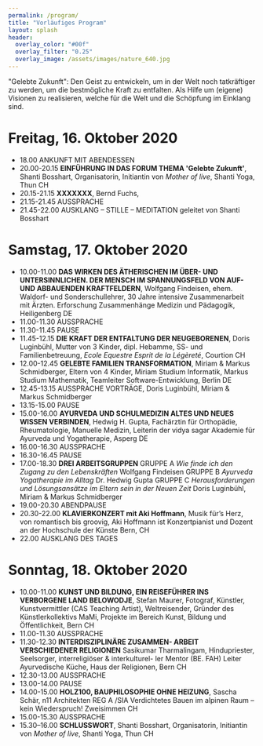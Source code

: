 ```yaml
---
permalink: /program/
title: "Vorläufiges Program"
layout: splash
header:
  overlay_color: "#00f"
  overlay_filter: "0.25"
  overlay_image: /assets/images/nature_640.jpg
---
```

"Gelebte Zukunft":	Den	Geist	zu	entwickeln,	um	in	der	Welt	noch	tatkräftiger	zu	werden,	um	die	bestmögliche Kraft	zu	entfalten.	Als	Hilfe	um	(eigene)	Visionen
zu	realisieren,	welche	für	die	Welt	und	die	Schöpfung
im	Einklang	sind.

# Freitag, 16. Oktober 2020
* 18.00 ANKUNFT MIT ABENDESSEN
* 20.00-20.15 **EINFÜHRUNG IN DAS FORUM THEMA 'Gelebte Zukunft'**, Shanti Bosshart, Organisatorin, Initiantin von *Mother of live*, Shanti Yoga, Thun CH
* 20.15-21.15 **XXXXXXX**, Bernd Fuchs,
* 21.15-21.45 AUSSPRACHE
* 21.45-22.00 AUSKLANG – STILLE – MEDITATION geleitet von Shanti Bosshart

# Samstag, 17. Oktober 2020

* 10.00-11.00 **DAS WIRKEN DES ÄTHERISCHEN IM ÜBER-
UND UNTERSINNLICHEN. DER MENSCH IM SPANNUNGSFELD VON
AUF- UND ABBAUENDEN KRAFTFELDERN**, Wolfgang Findeisen, ehem. Waldorf- und Sonderschullehrer, 30 Jahre intensive
Zusammenarbeit mit Ärzten. Erforschung Zusammenhänge Medizin und Pädagogik, Heiligenberg DE
* 11.00-11.30 AUSSPRACHE
* 11.30-11.45 PAUSE
* 11.45-12.15 **DIE KRAFT DER ENTFALTUNG DER
NEUGEBORENEN**, Doris Luginbühl, Mutter von 3 Kinder, dipl. Hebamme, SS- und Familienbetreuung, *Ecole Equestre Esprit de la Légèreté*, Courtion CH
* 12.00-12.45 **GELEBTE FAMILIEN TRANSFORMATION**, Miriam & Markus Schmidberger, Eltern von 4 Kinder, Miriam Studium Informatik, Markus Studium Mathematik, Teamleiter Software-Entwicklung, Berlin DE
* 12.45-13.15 AUSSPRACHE VORTRÄGE, Doris Luginbühl, Miriam & Markus Schmidberger
* 13.15-15.00 PAUSE
* 15.00-16.00 **AYURVEDA UND SCHULMEDIZIN ALTES UND NEUES WISSEN VERBINDEN**, Hedwig H. Gupta, Fachärztin für Orthopädie, Rheumatologie, Manuelle Medizin, Leiterin der vidya sagar Akademie für Ayurveda und Yogatherapie, Asperg DE
* 16.00-16.30 AUSSPRACHE
* 16.30-16.45 PAUSE
* 17.00-18.30 **DREI ARBEITSGRUPPEN**
GRUPPE A *Wie finde ich den Zugang zu den ­Lebenskräften* Wolfgang Findeisen
GRUPPE B *Ayurveda Yogatherapie im Alltag*
Dr. Hedwig Gupta
GRUPPE C *Herausforderungen und Lösungsansätze
im Eltern sein in der Neuen Zeit*
Doris Luginbühl, Miriam & Markus Schmidberger
* 19.00-20.30 ABENDPAUSE
* 20.30-22.00 **KLAVIERKONZERT mit Aki Hoffmann**, Musik für’s Herz, von romantisch bis groovig, Aki Hoffmann ist
Konzertpianist und Dozent an der Hochschule der Künste Bern, CH
* 22.00 AUSKLANG DES TAGES

# Sonntag, 18. Oktober 2020
* 10.00-11.00 **KUNST UND BILDUNG, EIN REISEFÜHRER
INS VERBORGENE LAND BELOWODJE**, Stefan Maurer, Fotograf, Künstler, Kunstvermittler (CAS Teaching Artist), Weltreisender, Gründer des Künstlerkollektivs MaMi,
Projekte im Bereich Kunst, Bildung und
Öffentlichkeit, Bern CH
* 11.00-11.30 AUSSPRACHE
* 11.30-12.30 **INTERDISZIPLINÄRE ZUSAMMEN-
ARBEIT VERSCHIEDENER RELIGIONEN**
Sasikumar Tharmalingam, Hindupriester,
Seelsorger, interreligiöser & interkulturel-
ler Mentor (BE. FAH) Leiter Ayurvedische
Küche, Haus der Religionen, Bern CH
* 12.30-13.00 AUSSPRACHE
* 13.00-14.00 PAUSE
* 14.00-15.00 **HOLZ100, BAUPHILOSOPHIE OHNE HEIZUNG**,
Sascha Schär, n11 Architekten REG A /SIA
Verdichtetes Bauen im alpinen Raum –
kein Wiederspruch! Zweisimmen CH
* 15.00-15.30 AUSSPRACHE
* 15.30–16.00 **SCHLUSSWORT**, Shanti Bosshart, Organisatorin, Initiantin von *Mother of live*, Shanti Yoga, Thun CH
